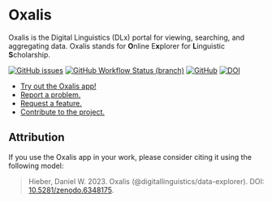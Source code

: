 # Oxalis

Oxalis is the Digital Linguistics (DLx) portal for viewing, searching, and aggregating data. <abbr>Oxalis</abbr> stands for **O**nline E**x**plorer for **L**inguistic **S**cholarship.

[![GitHub issues](https://img.shields.io/github/issues/digitallinguistics/data-explorer)][issues]
[![GitHub Workflow Status (branch)](https://img.shields.io/github/workflow/status/digitallinguistics/data-explorer/deploy/main)][tests]
[![GitHub](https://img.shields.io/github/license/digitallinguistics/data-explorer)][GitHub]
[![DOI](https://zenodo.org/badge/DOI/10.5281/zenodo.6348175.svg)][Zenodo]

- [Try out the Oxalis app!][Oxalis]
- [Report a problem.][bug-report]
- [Request a feature.][feature-request]
- [Contribute to the project.][contributing]

## Attribution

If you use the Oxalis app in your work, please consider citing it using the following model:

> Hieber, Daniel W. 2023. Oxalis (@digitallinguistics/data-explorer). DOI: [10.5281/zenodo.6348175][DOI].

<!-- LINKS -->

[bug-report]:      https://github.com/digitallinguistics/data-explorer/issues/new?labels=🐞%20bug&template=bug_report.md
[contributing]:    https://github.com/digitallinguistics/data-explorer/blob/main/.github/CONTRIBUTING.md
[DOI]:             https://doi.org/10.5281/zenodo.6348175
[feature-request]: https://github.com/digitallinguistics/data-explorer/issues/new?labels=🎁%20feature&template=feature_request.md
[GitHub]:          https://github.com/digitallinguistics/data-explorer
[issues]:          https://github.com/digitallinguistics/data-explorer/issues
[Oxalis]:          https://data.digitallinguistics.io
[tests]:           https://github.com/digitallinguistics/data-explorer/actions/workflows/tests.yml
[Zenodo]:          https://zenodo.org/badge/latestdoi/177462239
